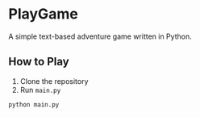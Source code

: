 # PlayGame

A simple text-based adventure game written in Python.

## How to Play

1. Clone the repository
2. Run `main.py`

```sh
python main.py
